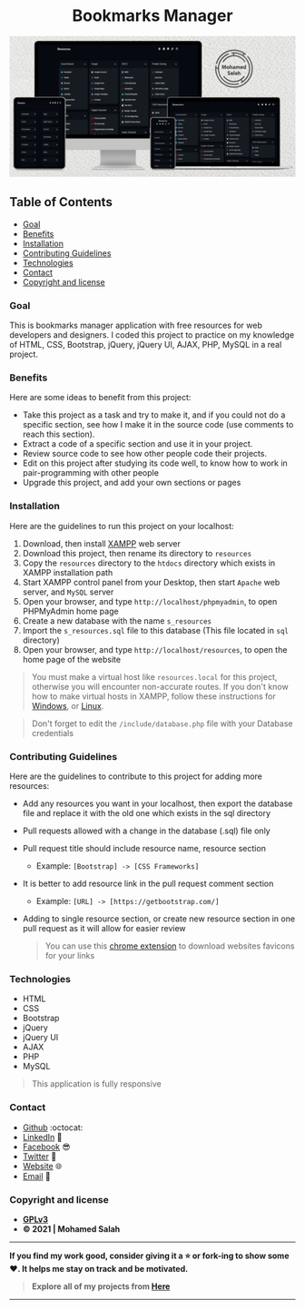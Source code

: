 <h1 align="center">Bookmarks Manager</h1>

<p align="center">
  <img src="Mockup.jpg" alt="Responsive Mockup">
</p>

## Table of Contents

- [Goal](#goal)
- [Benefits](#benefits)
- [Installation](#installation)
- [Contributing Guidelines](#contributing-Guidelines)
- [Technologies](#technologies)
- [Contact](#contact)
- [Copyright and license](#copyright-and-license)

### Goal

This is bookmarks manager application with free resources for web developers and designers. I coded this project to practice on my knowledge of HTML, CSS, Bootstrap, jQuery, jQuery UI, AJAX, PHP, MySQL in a real project.

### Benefits

Here are some ideas to benefit from this project:

- Take this project as a task and try to make it, and if you could not do a specific section, see how I make it in the
  source code (use comments to reach this section).
- Extract a code of a specific section and use it in your project.
- Review source code to see how other people code their projects.
- Edit on this project after studying its code well, to know how to work in pair-programming with other people
- Upgrade this project, and add your own sections or pages

### Installation

Here are the guidelines to run this project on your localhost:

1. Download, then install [XAMPP](https://www.apachefriends.org/download.html) web server
2. Download this project, then rename its directory to `resources`
3. Copy the `resources` directory to the `htdocs` directory which exists in XAMPP installation path
4. Start XAMPP control panel from your Desktop, then start `Apache` web server, and `MySQL` server
5. Open your browser, and type `http://localhost/phpmyadmin`, to open PHPMyAdmin home page
6. Create a new database with the name `s_resources`
7. Import the `s_resources.sql` file to this database (This file located in `sql` directory)
8. Open your browser, and type `http://localhost/resources`, to open the home page of the website

> You must make a virtual host like `resources.local` for this project, otherwise you will encounter non-accurate routes. If you don't know how to make virtual hosts in XAMPP, follow these instructions for [Windows](https://gist.github.com/salahineo/996de5788a7c95947557642f0b3be00f), or [Linux](https://gist.github.com/salahineo/3ee4333450a13d4cfedf330da191e822).

> Don't forget to edit the `/include/database.php` file with your Database credentials

### Contributing Guidelines

Here are the guidelines to contribute to this project for adding more resources:

- Add any resources you want in your localhost, then export the database file and replace it with the old one which exists in the sql directory

- Pull requests allowed with a change in the database (.sql) file only

- Pull request title should include resource name, resource section
  
  - Example: `[Bootstrap] -> [CSS Frameworks]`

- It is better to add resource link in the pull request comment section
  
  - Example: `[URL] -> [https://getbootstrap.com/]`

- Adding to single resource section, or create new resource section in one pull request as it will allow for easier review
  
  > You can use this [chrome extension](https://chrome.google.com/webstore/detail/get-favicon/gpipahagclehninhhjkhbkliinfofnhe) to download websites favicons for your links

### Technologies

- HTML
- CSS
- Bootstrap
- jQuery
- jQuery UI
- AJAX
- PHP
- MySQL

> This application is fully responsive

### Contact

- [Github](https://github.com/salahineo) :octocat:
- [LinkedIn](https://linkedin.com/in/salahineo) 💼
- [Facebook](https://facebook.com/salahineo) 😎
- [Twitter](https://twitter.com/salahineo) 🐤
- [Website](https://salahineo.github.io/salahineo/) :globe_with_meridians:
- <a href="mailto:salahineo.work@gmail.com">Email</a> :email:

### Copyright and license

- **[GPLv3](https://www.gnu.org/licenses/gpl-3.0)**
- **© 2021 | Mohamed Salah**

---

**If you find my work good, consider giving it a :star: or fork-ing to show some :heart:. It helps me stay on track and be motivated.**

> **Explore all of my projects from [Here](https://github.com/salahineo/Projects-Reference)**

---

